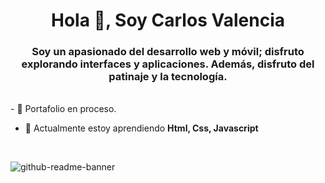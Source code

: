 <h1 align="center">Hola 👋, Soy Carlos Valencia</h1>
<h3 align="center">Soy un apasionado del desarrollo web y móvil; disfruto explorando interfaces y aplicaciones. Además, disfruto del patinaje y la tecnología.</h3>

<br>
- 🔭 Portafolio en proceso.

- 🌱 Actualmente estoy aprendiendo **Html, Css, Javascript**

<br>

![github-readme-banner](https://githubcard.rajaryan.work/user/choterifa)
